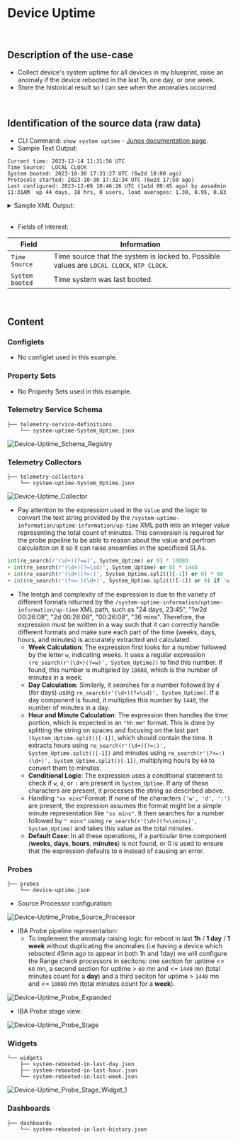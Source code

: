 # Device Uptime
<br>

## Description of the use-case

- Collect device's system uptime for all devices in my blueprint, raise an anomaly if the device rebooted in the last 1h, one day, or one week. 
- Store the historical result so I can see when the anomalies occurred.

<br>

## Identification of the source data (raw data)

- CLI Command: `show system uptime` - [Junos documentation page](https://www.juniper.net/documentation/us/en/software/junos/junos-overview/topics/ref/command/show-system-uptime.html#:~:text=The%20show%20system%20uptime%20command%20by%20itself%20shows%20system%2Dwide,%7C%20re1%20%7C%20fpc0%20%7C%20all%20). 
- Sample Text Output:
```
Current time: 2023-12-14 11:31:56 UTC
Time Source:  LOCAL CLOCK 
System booted: 2023-10-30 17:31:27 UTC (6w2d 18:00 ago)
Protocols started: 2023-10-30 17:32:34 UTC (6w2d 17:59 ago)
Last configured: 2023-12-06 10:46:26 UTC (1w1d 00:45 ago) by aosadmin
11:31AM  up 44 days, 18 hrs, 0 users, load averages: 1.30, 0.95, 0.83
```

<details>
    <summary>Sample XML Output:</summary>

```xml
<rpc-reply xmlns:junos="http://xml.juniper.net/junos/23.2R1.14/junos">
    <system-uptime-information xmlns="http://xml.juniper.net/junos/23.2R0/junos">
        <current-time>
            <date-time junos:seconds="1702553555">2023-12-14 11:32:35 UTC</date-time>
        </current-time>
        <time-source> LOCAL CLOCK </time-source>
        <system-booted-time>
            <date-time junos:seconds="1698687087">2023-10-30 17:31:27 UTC</date-time>
            <time-length junos:seconds="3866468">6w2d 18:01</time-length>
        </system-booted-time>
        <protocols-started-time>
            <date-time junos:seconds="1698687154">2023-10-30 17:32:34 UTC</date-time>
            <time-length junos:seconds="3866401">6w2d 18:00</time-length>
        </protocols-started-time>
        <last-configured-time>
            <date-time junos:seconds="1701859586">2023-12-06 10:46:26 UTC</date-time>
            <time-length junos:seconds="693969">1w1d 00:46</time-length>
            <user>aosadmin</user>
        </last-configured-time>
        <uptime-information>
            <date-time junos:seconds="1702553555">11:32AM</date-time>
            <up-time junos:seconds="3866460">44 days, 18:01</up-time>
            <active-user-count junos:format="0 users">0</active-user-count>
            <load-average-1>1.24</load-average-1>
            <load-average-5>0.97</load-average-5>
            <load-average-15>0.84</load-average-15>
            <user-table>
            </user-table>
        </uptime-information>
    </system-uptime-information>
    <cli>
        <banner></banner>
    </cli>
</rpc-reply>
```
</details>
  
<br>

- Fields of interest:

| Field | Information |
| --- | --- |
| `Time Source` | Time source that the system is locked to. Possible values are `LOCAL CLOCK`, `NTP CLOCK`. |
| `System booted` | Time system was last booted. |

<br>

## Content

### Configlets
- No configlet  used in this example.

### Property Sets
- No Property Sets  used in this example.

### Telemetry Service Schema 
```
├── telemetry-service-definitions
    └── system-uptime-System_Uptime.json
```

![Device-Uptime_Schema_Registry](Images/Device-Uptime_Service_Schema.png)

### Telemetry Collectors
```
├── telemetry-collectors
    └── system-uptime-System_Uptime.json
```

![Device-Uptime_Collector](Images/Device-Uptime_Collector.png)

- Pay attention to the expression used in the `Value` and the logic to convert the text string provided by the `/system-uptime-information/uptime-information/up-time` XML path into an integer value representing the total count of minutes. This conversion is required for the probe pipeline to be able to reason about the value and perfrom calculaiton on it so it can raise anoamlies in the specificed SLAs.
```python
int(re_search(r'(\d+)(?=w)', System_Uptime) or 0) * 10080 
+ int(re_search(r'(\d+)(?=\sd)', System_Uptime) or 0) * 1440 
+ int(re_search(r'(\d+)(?=:)', System_Uptime.split()[-1]) or 0) * 60 
+ int(re_search(r'(?<=:)(\d+)', System_Uptime.split()[-1]) or 0) if 'w' in System_Uptime or 'd' in System_Uptime or ':' in System_Uptime else int(re_search(r'(\d+)(?=\smins)', System_Uptime) or 0)
```
- The lentgh and complexity of the expression is due to the variety of different formats returned by the `/system-uptime-information/uptime-information/up-time` XML path, such as "24 days, 23:45", "1w2d 00:26:08", "2d 00:26:08", "00:26:08", "36 mins".  Therefore, the expression must be written in a way such that it can correctly handle different formats and make sure each part of the time (weeks, days, hours, and minutes) is accurately extracted and calculated.
  - **Week Calculation**: The expression first looks for a number followed by the letter `w`, indicating weeks. It uses a regular expression `(re_search(r'(\d+)(?=w)', System_Uptime))` to find this number. If found, this number is multiplied by `10080`, which is the number of minutes in a week.
  - **Day Calculation**: Similarly, it searches for a number followed by `d` (for days) using `re_search(r'(\d+)(?=\sd)', System_Uptime)`. If a day component is found, it multiplies this number by `1440`, the number of minutes in a day.
  - **Hour and Minute Calculation**: The expression then handles the time portion, which is expected in an `"hh:mm"` format. This is done by splitting the string on spaces and focusing on the last part `(System_Uptime.split()[-1])`, which should contain the time. It extracts hours using `re_search(r'(\d+)(?=:)', System_Uptime.split()[-1])` and minutes using `re_search(r'(?<=:)(\d+)', System_Uptime.split()[-1])`, multiplying hours by `60` to convert them to minutes.
  - **Conditional Logic**: The expression uses a conditional statement to check if `w`, `d`, or `:` are present in `System_Uptime`. If any of these characters are present, it processes the string as described above.
  - Handling `"xx mins"`Format: If none of the characters `('w', 'd', ':')` are present, the expression assumes the format might be a simple minute representation like `"xx mins"`. It then searches for a number followed by `" mins"` using `re_search(r'(\d+)(?=\smins)', System_Uptime)` and takes this value as the total minutes.
  - **Default Case**: In all these operations, if a particular time component (**weeks**, **days**, **hours**, **minutes**) is not found, or 0 is used to ensure that the expression defaults to `0` instead of causing an error.

### Probes
```
├── probes
    └── device-uptime.json
```
- Source Processor configuration:

![Device-Uptime_Probe_Source_Processor](Images/Device-Uptime_Probe_Source_Processor.png)

- IBA Probe pipeline representaiton:
  - To implement the anomaly raising logic for reboot in last **1h** / **1 day** / **1 week** without duplicating the anomalies (i.e having a device which rebooted 45mn ago to appear in both 1h and 1day) we will configure the Range check processors in secitons: one section for uptime <= `60` mn, a second section for uptime > `60` mn and <= `1440` mn (total minutes count for a **day**) and a third seciton  for uptime > `1440` mn and <= `10080` mn (total minutes count for a **week**).

![Device-Uptime_Probe_Expanded](Images/Device-Uptime_Probe_Vertical.png)

- IBA Probe stage view:

![Device-Uptime_Probe_Stage](Images/Device-Uptime_Probe_Stage.png)

### Widgets
```
└── widgets
    ├── system-rebooted-in-last-day.json
    ├── system-rebooted-in-last-hour.json
    └── system-rebooted-in-last-week.json
```

![Device-Uptime_Probe_Stage_Widget_1](Images/Device-Uptime_Probe_Stage_Widget_1.png)


### Dashboards

```
├── dashboards
    └── system-rebooted-in-last-history.json
```
